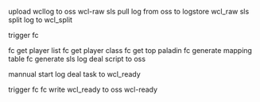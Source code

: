 upload wcllog to oss wcl-raw
sls pull log from oss to logstore wcl_raw
sls split log to wcl_split

trigger fc

fc get player list
fc get player class
fc get top paladin
fc generate mapping table
fc generate sls log deal script to oss


mannual start log deal task to wcl_ready

trigger fc
fc write wcl_ready to oss wcl-ready


